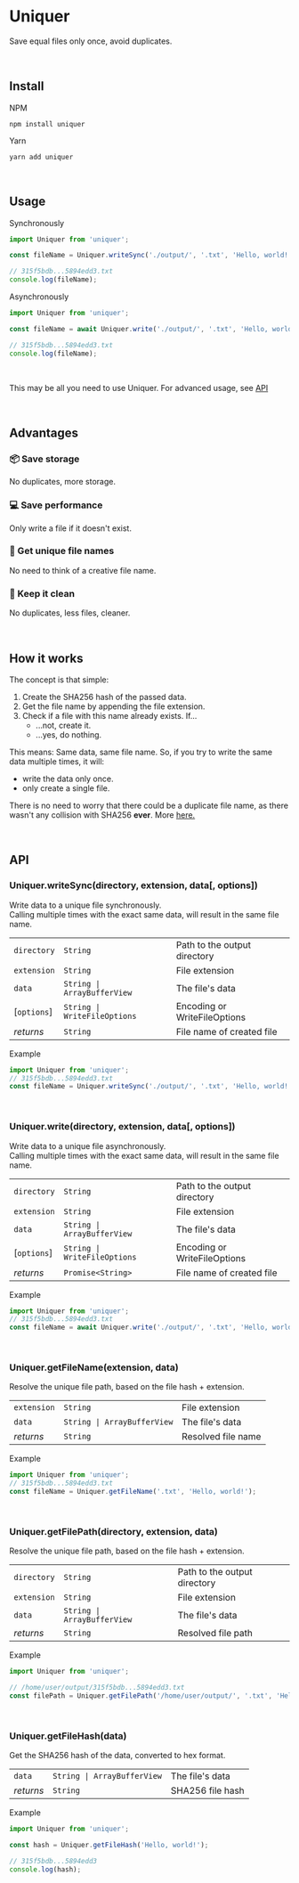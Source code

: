 # Uniquer

Save equal files only once, avoid duplicates.

<br />

## Install

NPM

```
npm install uniquer
```

Yarn

```
yarn add uniquer
```

<br />

## Usage

Synchronously

```js
import Uniquer from 'uniquer';

const fileName = Uniquer.writeSync('./output/', '.txt', 'Hello, world!');

// 315f5bdb...5894edd3.txt
console.log(fileName);
```

Asynchronously

```js
import Uniquer from 'uniquer';

const fileName = await Uniquer.write('./output/', '.txt', 'Hello, world!');

// 315f5bdb...5894edd3.txt
console.log(fileName);
```

<br />

This may be all you need to use Uniquer. For advanced usage, see [API](#API)

<br />

## Advantages

### 📦 Save storage

No duplicates, more storage.

### 💻 Save performance

Only write a file if it doesn't exist.

### 📁 Get unique file names

No need to think of a creative file name.

### 🧹 Keep it clean

No duplicates, less files, cleaner.

<br />

## How it works

The concept is that simple:

1. Create the SHA256 hash of the passed data.
2. Get the file name by appending the file extension.
3. Check if a file with this name already exists. If...
   - ...not, create it.
   - ...yes, do nothing.

This means: Same data, same file name. So, if you try to write the same data multiple times, it will:

- write the data only once.
- only create a single file.

There is no need to worry that there could be a duplicate file name,
as there wasn't any collision with SHA256 **ever**. More [here.](https://crypto.stackexchange.com/questions/47809/why-havent-any-sha-256-collisions-been-found-yet)

<br />

## API

### Uniquer.writeSync(directory, extension, data[, options])

Write data to a unique file synchronously.\
Calling multiple times with the exact same data,
will result in the same file name.

|             |                              |                              |
| ----------- | ---------------------------- | ---------------------------- |
| `directory` | `String`                     | Path to the output directory |
| `extension` | `String`                     | File extension               |
| `data`      | `String \| ArrayBufferView`  | The file's data              |
| [`options`] | `String \| WriteFileOptions` | Encoding or WriteFileOptions |
| _returns_   | `String`                     | File name of created file    |

Example

```javascript
import Uniquer from 'uniquer';
// 315f5bdb...5894edd3.txt
const fileName = Uniquer.writeSync('./output/', '.txt', 'Hello, world!');
```

<br />

### Uniquer.write(directory, extension, data[, options])

Write data to a unique file asynchronously.\
Calling multiple times with the exact same data,
will result in the same file name.

|             |                              |                              |
| ----------- | ---------------------------- | ---------------------------- |
| `directory` | `String`                     | Path to the output directory |
| `extension` | `String`                     | File extension               |
| `data`      | `String \| ArrayBufferView`  | The file's data              |
| [`options`] | `String \| WriteFileOptions` | Encoding or WriteFileOptions |
| _returns_   | `Promise<String>`            | File name of created file    |

Example

```javascript
import Uniquer from 'uniquer';
// 315f5bdb...5894edd3.txt
const fileName = await Uniquer.write('./output/', '.txt', 'Hello, world!');
```

<br />

### Uniquer.getFileName(extension, data)

Resolve the unique file path, based on the file hash + extension.

|             |                             |                    |
| ----------- | --------------------------- | ------------------ |
| `extension` | `String`                    | File extension     |
| `data`      | `String \| ArrayBufferView` | The file's data    |
| _returns_   | `String`                    | Resolved file name |

Example

```javascript
import Uniquer from 'uniquer';
// 315f5bdb...5894edd3.txt
const fileName = Uniquer.getFileName('.txt', 'Hello, world!');
```

<br />

### Uniquer.getFilePath(directory, extension, data)

Resolve the unique file path, based on the file hash + extension.

|             |                             |                              |
| ----------- | --------------------------- | ---------------------------- |
| `directory` | `String`                    | Path to the output directory |
| `extension` | `String`                    | File extension               |
| `data`      | `String \| ArrayBufferView` | The file's data              |
| _returns_   | `String`                    | Resolved file path           |

Example

```javascript
import Uniquer from 'uniquer';

// /home/user/output/315f5bdb...5894edd3.txt
const filePath = Uniquer.getFilePath('/home/user/output/', '.txt', 'Hello, world!');
```

<br />

### Uniquer.getFileHash(data)

Get the SHA256 hash of the data, converted to hex format.

|           |                             |                  |
| --------- | --------------------------- | ---------------- |
| `data`    | `String \| ArrayBufferView` | The file's data  |
| _returns_ | `String`                    | SHA256 file hash |

Example

```javascript
import Uniquer from 'uniquer';

const hash = Uniquer.getFileHash('Hello, world!');

// 315f5bdb...5894edd3
console.log(hash);
```
